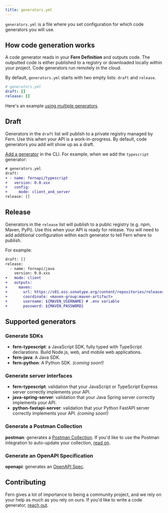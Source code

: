 ```yaml
---
title: generators.yml
---
```


`generators.yml` is a file where you set configuration for which code generators you will use.

## How code generation works

A code generator reads in your **Fern Definition** and outputs code. The outputted code is either published to a registry or downloaded locally within your project. Code generators run remotely in the cloud.

By default, `generators.yml` starts with two empty lists: `draft` and `release`.

```yml
# generators.yml
draft: []
release: []
```

Here's an example [using multiple generators](https://github.com/fern-api/fern-examples/blob/main/fern/api/generators.yml).

## Draft

Generators in the `draft` list will publish to a private registry managed by Fern. Use this when your API is a work-in-progress. By default, code generators you add will show up as a draft.

[Add a generator](../cli/add.md) in the CLI. For example, when we add the `typescript` generator:

```diff
# generators.yml
draft:
+ - name: fernapi/typescript
+   version: 0.0.xxx
+   config:
+     mode: client_and_server
release: []
```

## Release

Generators in the `release` list will publish to a public registry (e.g. npm, Maven, PyPi). Use this when your API is ready for release. You will need to add additional configuration within each generator to tell Fern where to publish.

For example:

```diff
draft: []
release:
  - name: fernapi/java
    version: 0.0.xxx
+   mode: client
+   outputs:
+     maven:
+       url: https://s01.oss.sonatype.org/content/repositories/releases/
+       coordinate: <maven-group:maven-artifact>
+       username: ${MAVEN_USERNAME} # .env variable
+       password: ${MAVEN_PASSWORD}
```

## Supported generators

### Generate SDKs

- **fern-typescript**: a JavaScript SDK, fully typed with TypeScript declarations. Build Node.js, web, and mobile web applications.
- **fern-java**: A Java SDK.
- **fern-python**: A Python SDK. _(coming soon!)_

### Generate server interfaces

- **fern-typescript**: validation that your JavaScript or TypeScript Express server correctly implements your API.
- **java-spring-server**: validation that your Java Spring server correctly implements your API.
- **python-fastapi-server**: validation that your Python FastAPI server correctly implements your API. _(coming soon!)_

### Generate a Postman Collection

**postman**: generates a [Postman Collection](https://www.postman.com/collection). If you'd like to use the Postman integration to auto-update your collection, [read on](../features/postman.md).

### Generate an OpenAPI Specification

**openapi**: generates an [OpenAPI Spec](https://swagger.io/resources/open-api/).

## Contributing

Fern gives a lot of importance to being a community project, and we rely on your help as much as you rely on ours. If you'd like to write a code generator, [reach out](mailto:hey@buildwithfern.com?subject=I'm%20interested%20in%20writing%20a%20code%20generator).
